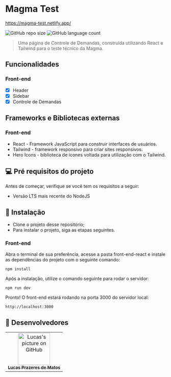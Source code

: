 # Magma Test

https://magma-test.netlify.app/

![GitHub repo size](https://img.shields.io/github/repo-size/lucasprzm/magma-test?style=for-the-badge)
![GitHub language count](https://img.shields.io/github/languages/count/lucasprzm/magma-test?style=for-the-badge)

> Uma página de Controle de Demandas, construída utilizando React e Tailwind para o teste técnico da Magma.

## Funcionalidades

### Front-end

- [x] Header
- [x] Sidebar
- [x] Controle de Demandas

## Frameworks e Bibliotecas externas

### Front-end

- React - Framework JavaScript para construir interfaces de usuários.
- Tailwind - framework responsivo para criar sites responsivos.
- Hero Icons - biblioteca de ícones voltada para utilização com o Tailwind.

## 💻 Pré requisitos do projeto

Antes de começar, verifique se você tem os requisitos a seguir:

- Versão LTS mais recente do NodeJS

## 🚀 Instalação

- Clone o projeto desse repositório;
- Para instalar o projeto, siga as etapas seguintes.

### Front-end

Abra o terminal de sua preferência, acesse a pasta front-end-react e instale as dependências do projeto com o seguinte comando:

```
npm install
```

Após a instalação, utilize o comando seguinte para rodar o servidor:

```
npm run dev
```

Pronto! O front-end estará rodando na porta 3000 do servidor local:

```
http://localhost:3000
```

## 🤝 Desenvolvedores

<table>
  <tr>
    <td align="center">
      <a href="#">
        <img src="https://avatars.githubusercontent.com/u/60558571?v=4" width="100px;" alt="Lucas's picture on GitHub"/><br>
        <sub>
          <b>Lucas Prazeres de Matos</b>
        </sub>
      </a>
    </td>
  </tr>
</table>
